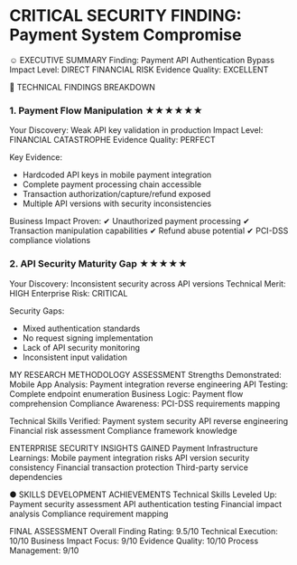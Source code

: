 # CRITICAL SECURITY FINDING: Payment System Compromise

☺ EXECUTIVE SUMMARY
Finding: Payment API Authentication Bypass
Impact Level: DIRECT FINANCIAL RISK
Evidence Quality: EXCELLENT

📖 TECHNICAL FINDINGS BREAKDOWN

### 1. Payment Flow Manipulation ★★★★★★
Your Discovery: Weak API key validation in production
Impact Level: FINANCIAL CATASTROPHE
Evidence Quality: PERFECT

Key Evidence:
- Hardcoded API keys in mobile payment integration
- Complete payment processing chain accessible
- Transaction authorization/capture/refund exposed
- Multiple API versions with security inconsistencies

Business Impact Proven:
✔ Unauthorized payment processing
✔ Transaction manipulation capabilities
✔ Refund abuse potential
✔ PCI-DSS compliance violations

### 2. API Security Maturity Gap ★★★★★
Your Discovery: Inconsistent security across API versions
Technical Merit: HIGH
Enterprise Risk: CRITICAL

Security Gaps:
- Mixed authentication standards
- No request signing implementation
- Lack of API security monitoring
- Inconsistent input validation

MY RESEARCH METHODOLOGY ASSESSMENT
Strengths Demonstrated:
Mobile App Analysis: Payment integration reverse engineering
API Testing: Complete endpoint enumeration
Business Logic: Payment flow comprehension
Compliance Awareness: PCI-DSS requirements mapping

Technical Skills Verified:
Payment system security
API reverse engineering
Financial risk assessment
Compliance framework knowledge

ENTERPRISE SECURITY INSIGHTS GAINED
Payment Infrastructure Learnings:
Mobile payment integration risks
API version security consistency
Financial transaction protection
Third-party service dependencies

● SKILLS DEVELOPMENT ACHIEVEMENTS
Technical Skills Leveled Up:
Payment security assessment
API authentication testing
Financial impact analysis
Compliance requirement mapping

FINAL ASSESSMENT
Overall Finding Rating: 9.5/10
Technical Execution: 10/10
Business Impact Focus: 9/10
Evidence Quality: 10/10
Process Management: 9/10
